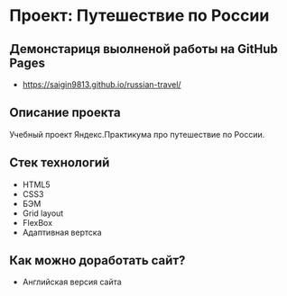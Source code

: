 # Проект: Путешествие по России

## Демонстариця выолненой работы на GitHub Pages
* https://saigin9813.github.io/russian-travel/
## Описание проекта
Учебный проект Яндекс.Практикума про путешествие по России.
## Стек технологий
* HTML5
* CSS3
* БЭМ
* Grid layout
* FlexBox
* Адаптивная вертска
## Как можно доработать сайт?
* Английская версия сайта
